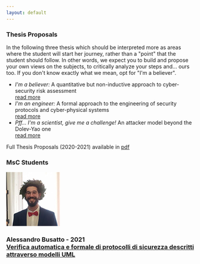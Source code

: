 ```yaml
---
layout: default
---
```


<div class="row super-bottom-margin">
    <h3 class="text-center w-100">Thesis Proposals</h3>
    <p>
        In the following three thesis which should be interpreted more as areas where the student will start her journey, rather than a "point" that the student should follow. In other words, we expect you to build and propose your own views on the subjects, to critically analyze your steps and... ours too. If you don't know exactly what we mean, opt for "I'm a believer".
    </p>
    <ul>
        <li>
            <i>I'm a believer:</i> A quantitative but non-inductive approach to cyber-security risk assessment<br>
            <a href="./thesis/thesis-1.html">read more</a>
        </li>
        <li>
            <i>I'm an engineer:</i> A formal approach to the engineering of security protocols and cyber-physical systems<br>
            <a href="./thesis/thesis-2.html">read more</a>
        </li>
        <li>
            <i>Pff... I'm a scientist, give me a challenge!</i> An attacker model beyond the Dolev-Yao one<br>
            <a href="./thesis/thesis-3.html">read more</a>
        </li>
    </ul>
    <p>
        Full Thesis Proposals (2020-2021) available in <a href="./thesis/v-research_thesis_2020-2021.pdf">pdf</a>
    </p>
</div>

<h3 class="text-center w-100 team-sec-border"> MsC Students <i class="fas fa-user-graduate"></i> </h3>

<div class="row team-people m-top-z">
    <!-- Alessandro Busatto -->
    <div class="row team-people">
        <div class="col-12 col-sm-3">
            <img src="images/alessandro-busatto.png">
        </div>
        <div class="col-12 col-sm-9 profile-name-margin">
            <h3> Alessandro Busatto - 2021 <br> 
                <a href="https://github.com/v-research/edu_internal/tree/alessandro" target="blank">
                    Verifica automatica e formale di protocolli di sicurezza descritti attraverso modelli UML
                </a>
            </h3>
            <a href="https://www.linkedin.com/in/busattoale/" target="blank">
                <i class="fab fa-linkedin fa-lg social-icon"></i>
            </a>
            <a href="https://github.com/busattoale" target="blank">
                <i class="fab fa-github fa-lg social-icon"></i>
            </a>
            <a href="https://twitter.com/busattoale96" target="blank">
                <i class="fab fa-twitter fa-lg social-icon"></i>
            </a>
            <a href="https://www.facebook.com/BusattoAle/" target="blank">
                <i class="fab fa-facebook-f fa-lg social-icon"></i>
            </a>
            <a href="mailto: busatto.alessandro96@gmail.com" target="blank">
                <i class="fas fa-envelope fa-lg social-icon"></i>
            </a>
        </div>
    </div>
</div> 
